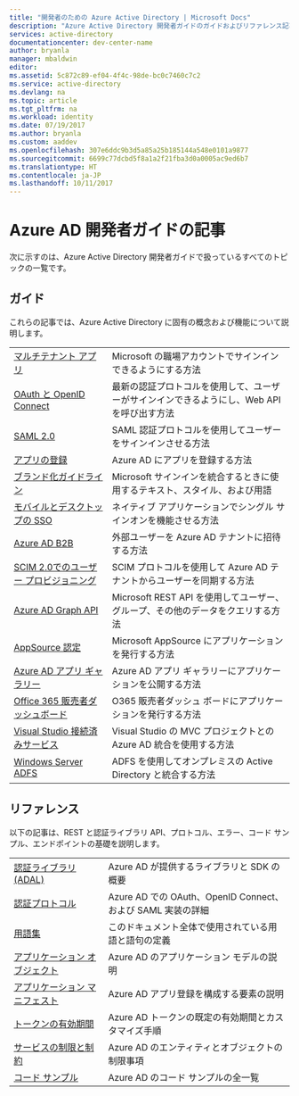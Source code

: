 ```yaml
---
title: "開発者のための Azure Active Directory | Microsoft Docs"
description: "Azure Active Directory 開発者ガイドのガイドおよびリファレンス記事の全一覧。"
services: active-directory
documentationcenter: dev-center-name
author: bryanla
manager: mbaldwin
editor: 
ms.assetid: 5c872c89-ef04-4f4c-98de-bc0c7460c7c2
ms.service: active-directory
ms.devlang: na
ms.topic: article
ms.tgt_pltfrm: na
ms.workload: identity
ms.date: 07/19/2017
ms.author: bryanla
ms.custom: aaddev
ms.openlocfilehash: 307e6ddc9b3d5a85a25b185144a548e0101a9877
ms.sourcegitcommit: 6699c77dcbd5f8a1a2f21fba3d0a0005ac9ed6b7
ms.translationtype: HT
ms.contentlocale: ja-JP
ms.lasthandoff: 10/11/2017
---
```

# <a name="articles-in-the-azure-ad-developer-guide"></a>Azure AD 開発者ガイドの記事
次に示すのは、Azure Active Directory 開発者ガイドで扱っているすべてのトピックの一覧です。

## <a name="guides"></a>ガイド
これらの記事では、Azure Active Directory に固有の概念および機能について説明します。

|                                                                                                                                 |  |
| ------------------------------------------------------------------------------------------------------------------------------- | --- |
| [マルチテナント アプリ](active-directory-devhowto-multi-tenant-overview.md)                                                         | Microsoft の職場アカウントでサインインできるようにする方法 |
| [OAuth と OpenID Connect](active-directory-protocols-openid-connect-code.md)                                                     | 最新の認証プロトコルを使用して、ユーザーがサインインできるようにし、Web API を呼び出す方法 |
| [SAML 2.0](active-directory-saml-protocol-reference.md)                                                                         | SAML 認証プロトコルを使用してユーザーをサインインさせる方法 |
| [アプリの登録](active-directory-integrating-applications.md)                                                                | Azure AD にアプリを登録する方法 |
| [ブランド化ガイドライン](active-directory-branding-guidelines.md)                                                                  | Microsoft サインインを統合するときに使用するテキスト、スタイル、および用語 |
| [モバイルとデスクトップの SSO](active-directory-sso-android.md)                                                                         | ネイティブ アプリケーションでシングル サインオンを機能させる方法 |
| [Azure AD B2B](../active-directory-b2b-what-is-azure-ad-b2b.md)                                                                 | 外部ユーザーを Azure AD テナントに招待する方法 |
| [SCIM 2.0でのユーザー プロビジョニング](../active-directory-scim-provisioning.md)                                                     | SCIM プロトコルを使用して Azure AD テナントからユーザーを同期する方法 |
| [Azure AD Graph API](active-directory-graph-api.md)                                                                             | Microsoft REST API を使用してユーザー、グループ、その他のデータをクエリする方法 |
| [AppSource 認定](active-directory-devhowto-appsource-certified.md)                                                     | Microsoft AppSource にアプリケーションを発行する方法 |
| [Azure AD アプリ ギャラリー](active-directory-app-gallery-listing.md)                                                                 |Azure AD アプリ ギャラリーにアプリケーションを公開する方法|
| [Office 365 販売者ダッシュボード](https://msdn.microsoft.com/office/office365/howto/submit-web-apps-seller-dashboard)               | O365 販売者ダッシュ ボードにアプリケーションを発行する方法 |
| [Visual Studio 接続済みサービス](vs-active-directory-dotnet-getting-started.md)                                               | Visual Studio の MVC プロジェクトとの Azure AD 統合を使用する方法 |
| [Windows Server ADFS](https://technet.microsoft.com/windows-server-docs/identity/ad-fs/overview/ad-fs-scenarios-for-developers) | ADFS を使用してオンプレミスの Active Directory と統合する方法 |

## <a name="reference"></a>リファレンス
以下の記事は、REST と認証ライブラリ API、プロトコル、エラー、コード サンプル、エンドポイントの基礎を説明します。

|                                                                                     | |
| ----------------------------------------------------------------------------------- | --- |
| [認証ライブラリ (ADAL)](active-directory-authentication-libraries.md)     | Azure AD が提供するライブラリと SDK の概要 |
| [認証プロトコル](active-directory-authentication-protocols.md)            | Azure AD での OAuth、OpenID Connect、および SAML 実装の詳細 |
| [用語集](active-directory-dev-glossary.md)                                        | このドキュメント全体で使用されている用語と語句の定義 |
| [アプリケーション オブジェクト](active-directory-application-objects.md)                      | Azure AD のアプリケーション モデルの説明 |
| [アプリケーション マニフェスト](active-directory-application-manifest.md)                    | Azure AD アプリ登録を構成する要素の説明 |
| [トークンの有効期間](../active-directory-configurable-token-lifetimes.md)              | Azure AD トークンの既定の有効期間とカスタマイズ手順 |
| [サービスの制限と制約](../active-directory-service-limits-restrictions.md) | Azure AD のエンティティとオブジェクトの制限事項 |
| [コード サンプル](active-directory-code-samples.md)                                    | Azure AD のコード サンプルの全一覧 |